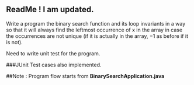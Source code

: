 ## ReadMe ! I am updated.

Write a program the binary search function and its loop invariants in a way so that it will always find the leftmost occurrence of x in the array in case the occurrences are not unique (if it is actually in the array, −1 as before if it is not).

Need to write unit test for the program.

###JUnit Test cases also implemented.

##Note :
Program flow starts from **BinarySearchApplication.java**
